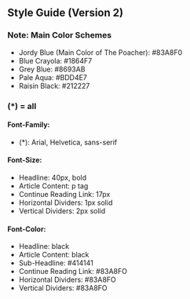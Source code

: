 ## Style Guide (Version 2)
### Note: Main Color Schemes
  * Jordy Blue (Main Color of The Poacher): #83A8F0
  * Blue Crayola: #1864F7
  * Grey Blue: #8693AB
  * Pale Aqua: #BDD4E7
  * Raisin Black: #212227
### (*) = all
#### Font-Family:
  * (*): Arial, Helvetica, sans-serif
#### Font-Size:
  * Headline: 40px, bold
  * Article Content: p tag
  * Continue Reading Link: 17px
  * Horizontal Dividers: 1px solid
  * Vertical Dividers: 2px solid
#### Font-Color:
  * Headline: black
  * Article Content: black
  * Sub-Headline: #414141
  * Continue Reading Link: #83A8FO
  * Horizontal Dividers: #83A8FO
  * Vertical Dividers: #83A8FO

